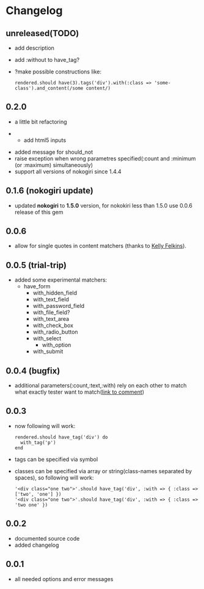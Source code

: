 Changelog
=========

unreleased(TODO)
----------------

* add description
* add :without to have\_tag?
* ?make possible constructions like:

      rendered.should have(3).tags('div').with(:class => 'some-class').and_content(/some content/)


0.2.0
-----

* a little bit refactoring
- * add html5 inputs
* added message for should\_not
* raise exception when wrong parametres specified(:count and :minimum (or :maximum) simultaneously)
* support all versions of nokogiri since 1.4.4

0.1.6 (nokogiri update)
-----------------------

* updated <strong>nokogiri</strong> to <strong>1.5.0</strong> version, for nokokiri less than 1.5.0 use 0.0.6 release of this gem

0.0.6
-----

* allow for single quotes in content matchers (thanks to [Kelly Felkins](http://github.com/kellyfelkins)).

0.0.5 (trial-trip)
------------------

* added some experimental matchers:
  * have\_form
    * with\_hidden\_field
    * with\_text\_field
    * with\_password\_field
    * with\_file\_field?
    * with\_text\_area
    * with\_check\_box
    * with\_radio\_button
    * with\_select
      * with\_option
    * with\_submit

0.0.4 (bugfix)
--------------

* additional parameters(:count,:text,:with) rely on each other to match what exactly tester want to match([link to comment](https://github.com/kucaahbe/rspec2-rails-views-matchers/issues#issue/2/comment/848775))

0.0.3
-----

* now following will work:

      rendered.should have_tag('div') do
        with_tag('p')
      end

* tags can be specified via symbol
* classes can be specified via array or string(class-names separated by spaces), so following will work:

      '<div class="one two">'.should have_tag('div', :with => { :class => ['two', 'one'] })
      '<div class="one two">'.should have_tag('div', :with => { :class => 'two one' })

0.0.2
------

* documented source code
* added changelog

0.0.1
------

* all needed options and error messages
